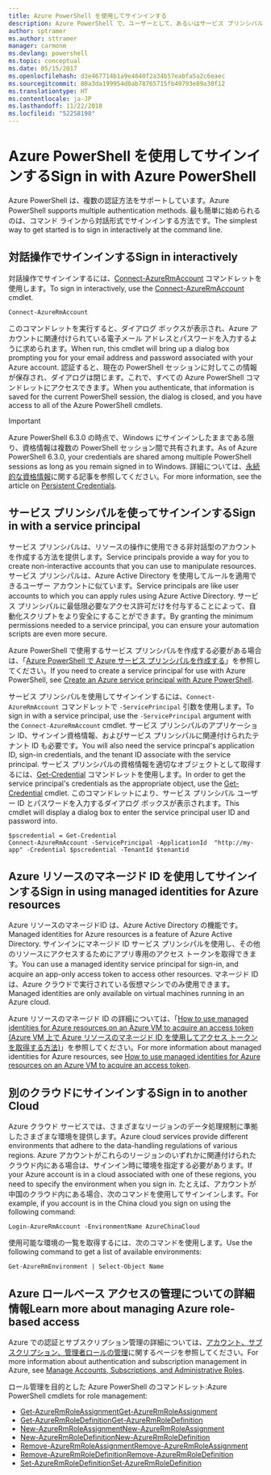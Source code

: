 ```yaml
---
title: Azure PowerShell を使用してサインインする
description: Azure PowerShell で、ユーザーとして、あるいはサービス プリンシパルまたは Azure リソースのマネージド ID を使用してサインインする方法。
author: sptramer
ms.author: sttramer
manager: carmonm
ms.devlang: powershell
ms.topic: conceptual
ms.date: 05/15/2017
ms.openlocfilehash: d3e467714b1a9e4840f2a34b57eabfa5a2c6eaec
ms.sourcegitcommit: 80a3da199954d0ab78765715fb49793e89a30f12
ms.translationtype: HT
ms.contentlocale: ja-JP
ms.lasthandoff: 11/22/2018
ms.locfileid: "52258198"
---
```

# <a name="sign-in-with-azure-powershell"></a><span data-ttu-id="732c1-103">Azure PowerShell を使用してサインインする</span><span class="sxs-lookup"><span data-stu-id="732c1-103">Sign in with Azure PowerShell</span></span>

<span data-ttu-id="732c1-104">Azure PowerShell は、複数の認証方法をサポートしています。</span><span class="sxs-lookup"><span data-stu-id="732c1-104">Azure PowerShell supports multiple authentication methods.</span></span> <span data-ttu-id="732c1-105">最も簡単に始められるのは、コマンド ラインから対話形式でサインインする方法です。</span><span class="sxs-lookup"><span data-stu-id="732c1-105">The simplest way to get started is to sign in interactively at the command line.</span></span>

## <a name="sign-in-interactively"></a><span data-ttu-id="732c1-106">対話操作でサインインする</span><span class="sxs-lookup"><span data-stu-id="732c1-106">Sign in interactively</span></span>

<span data-ttu-id="732c1-107">対話操作でサインインするには、[Connect-AzureRmAccount](/powershell/module/azurerm.profile/connect-azurermaccount) コマンドレットを使用します。</span><span class="sxs-lookup"><span data-stu-id="732c1-107">To sign in interactively, use the [Connect-AzureRmAccount](/powershell/module/azurerm.profile/connect-azurermaccount) cmdlet.</span></span>

```azurepowershell-interactive
Connect-AzureRmAccount
```

<span data-ttu-id="732c1-108">このコマンドレットを実行すると、ダイアログ ボックスが表示され、Azure アカウントに関連付けられている電子メール アドレスとパスワードを入力するように求められます。</span><span class="sxs-lookup"><span data-stu-id="732c1-108">When run, this cmdlet will bring up a dialog box prompting you for your email address and password associated with your Azure account.</span></span> <span data-ttu-id="732c1-109">認証すると、現在の PowerShell セッションに対してこの情報が保存され、ダイアログは閉じます。これで、すべての Azure PowerShell コマンドレットにアクセスできます。</span><span class="sxs-lookup"><span data-stu-id="732c1-109">When you authenticate, that information is saved for the current PowerShell session, the dialog is closed, and you have access to all of the Azure PowerShell cmdlets.</span></span>

> [!IMPORTANT]
> <span data-ttu-id="732c1-110">Azure PowerShell 6.3.0 の時点で、Windows にサインインしたままである限り、資格情報は複数の PowerShell セッション間で共有されます。</span><span class="sxs-lookup"><span data-stu-id="732c1-110">As of Azure PowerShell 6.3.0, your credentials are shared among multiple PowerShell sessions as long as you remain signed in to Windows.</span></span> <span data-ttu-id="732c1-111">詳細については、[永続的な資格情報](context-persistence.md)に関する記事を参照してください。</span><span class="sxs-lookup"><span data-stu-id="732c1-111">For more information, see the article on [Persistent Credentials](context-persistence.md).</span></span>

## <a name="sign-in-with-a-service-principal"></a><span data-ttu-id="732c1-112">サービス プリンシパルを使ってサインインする</span><span class="sxs-lookup"><span data-stu-id="732c1-112">Sign in with a service principal</span></span>

<span data-ttu-id="732c1-113">サービス プリンシパルは、リソースの操作に使用できる非対話型のアカウントを作成する方法を提供します。</span><span class="sxs-lookup"><span data-stu-id="732c1-113">Service principals provide a way for you to create non-interactive accounts that you can use to manipulate resources.</span></span> <span data-ttu-id="732c1-114">サービス プリンシパルは、Azure Active Directory を使用してルールを適用できるユーザー アカウントに似ています。</span><span class="sxs-lookup"><span data-stu-id="732c1-114">Service principals are like user accounts to which you can apply rules using Azure Active Directory.</span></span> <span data-ttu-id="732c1-115">サービス プリンシパルに最低限必要なアクセス許可だけを付与することによって、自動化スクリプトをより安全にすることができます。</span><span class="sxs-lookup"><span data-stu-id="732c1-115">By granting the minimum permissions needed to a service principal, you can ensure your automation scripts are even more secure.</span></span>

<span data-ttu-id="732c1-116">Azure PowerShell で使用するサービス プリンシパルを作成する必要がある場合は、「[Azure PowerShell で Azure サービス プリンシパルを作成する](create-azure-service-principal-azureps.md)」を参照してください。</span><span class="sxs-lookup"><span data-stu-id="732c1-116">If you need to create a service principal for use with Azure PowerShell, see [Create an Azure service principal with Azure PowerShell](create-azure-service-principal-azureps.md).</span></span>

<span data-ttu-id="732c1-117">サービス プリンシパルを使用してサインインするには、`Connect-AzureRmAccount` コマンドレットで `-ServicePrincipal` 引数を使用します。</span><span class="sxs-lookup"><span data-stu-id="732c1-117">To sign in with a service principal, use the `-ServicePrincipal` argument with the `Connect-AzureRmAccount` cmdlet.</span></span> <span data-ttu-id="732c1-118">サービス プリンシパルのアプリケーション ID、サインイン資格情報、およびサービス プリンシパルに関連付けられたテナント ID も必要です。</span><span class="sxs-lookup"><span data-stu-id="732c1-118">You will also need the service princpal's application ID, sign-in credentials, and the tenant ID associate with the service principal.</span></span> <span data-ttu-id="732c1-119">サービス プリンシパルの資格情報を適切なオブジェクトとして取得するには、[Get-Credential](/powershell/module/microsoft.powershell.security/get-credential) コマンドレットを使用します。</span><span class="sxs-lookup"><span data-stu-id="732c1-119">In order to get the service principal's credentials as the appropriate object, use the [Get-Credential](/powershell/module/microsoft.powershell.security/get-credential) cmdlet.</span></span> <span data-ttu-id="732c1-120">このコマンドレットにより、サービス プリンシパル ユーザー ID とパスワードを入力するダイアログ ボックスが表示されます。</span><span class="sxs-lookup"><span data-stu-id="732c1-120">This cmdlet will display a dialog box to enter the service principal user ID and password into.</span></span>

```azurepowershell-interactive
$pscredential = Get-Credential
Connect-AzureRmAccount -ServicePrincipal -ApplicationId  "http://my-app" -Credential $pscredential -TenantId $tenantid
```

## <a name="sign-in-using-managed-identities-for-azure-resources"></a><span data-ttu-id="732c1-121">Azure リソースのマネージド ID を使用してサインインする</span><span class="sxs-lookup"><span data-stu-id="732c1-121">Sign in using managed identities for Azure resources</span></span>

<span data-ttu-id="732c1-122">Azure リソースのマネージドID は、Azure Active Directory の機能です。</span><span class="sxs-lookup"><span data-stu-id="732c1-122">Managed identities for Azure resources is a feature of Azure Active Directory.</span></span> <span data-ttu-id="732c1-123">サインインにマネージド ID サービス プリンシパルを使用し、その他のリソースにアクセスするためにアプリ専用のアクセス トークンを取得できます。</span><span class="sxs-lookup"><span data-stu-id="732c1-123">You can use a managed identity service principal for sign-in, and acquire an app-only access token to access other resources.</span></span> <span data-ttu-id="732c1-124">マネージド ID は、Azure クラウドで実行されている仮想マシンでのみ使用できます。</span><span class="sxs-lookup"><span data-stu-id="732c1-124">Managed identities are only available on virtual machines running in an Azure cloud.</span></span>

<span data-ttu-id="732c1-125">Azure リソースのマネージド ID の詳細については、「[How to use managed identities for Azure resources on an Azure VM to acquire an access token (Azure VM 上で Azure リソースのマネージド ID を使用してアクセス トークンを取得する方法)](/azure/active-directory/managed-identities-azure-resources/how-to-use-vm-token)」を参照してください。</span><span class="sxs-lookup"><span data-stu-id="732c1-125">For more information about managed identities for Azure resources, see [How to use managed identities for Azure resources on an Azure VM to acquire an access token](/azure/active-directory/managed-identities-azure-resources/how-to-use-vm-token).</span></span>

## <a name="sign-in-to-another-cloud"></a><span data-ttu-id="732c1-126">別のクラウドにサインインする</span><span class="sxs-lookup"><span data-stu-id="732c1-126">Sign in to another Cloud</span></span>

<span data-ttu-id="732c1-127">Azure クラウド サービスでは、さまざまなリージョンのデータ処理規制に準拠したさまざまな環境を提供します。</span><span class="sxs-lookup"><span data-stu-id="732c1-127">Azure cloud services provide different environments that adhere to the data-handling regulations of various regions.</span></span> <span data-ttu-id="732c1-128">Azure アカウントがこれらのリージョンのいずれかに関連付けられたクラウド内にある場合は、サインイン時に環境を指定する必要があります。</span><span class="sxs-lookup"><span data-stu-id="732c1-128">If your Azure account is in a cloud associated with one of these regions, you need to specify the environment when you sign in.</span></span> <span data-ttu-id="732c1-129">たとえば、アカウントが中国のクラウド内にある場合、次のコマンドを使用してサインインします。</span><span class="sxs-lookup"><span data-stu-id="732c1-129">For example, if you account is in the China cloud you sign on using the following command:</span></span>

```azurepowershell-interactive
Login-AzureRmAccount -EnvironmentName AzureChinaCloud
```

<span data-ttu-id="732c1-130">使用可能な環境の一覧を取得するには、次のコマンドを使用します。</span><span class="sxs-lookup"><span data-stu-id="732c1-130">Use the following command to get a list of available environments:</span></span>

```azurepowershell-interactive
Get-AzureRmEnvironment | Select-Object Name
```

## <a name="learn-more-about-managing-azure-role-based-access"></a><span data-ttu-id="732c1-131">Azure ロールベース アクセスの管理についての詳細情報</span><span class="sxs-lookup"><span data-stu-id="732c1-131">Learn more about managing Azure role-based access</span></span>

<span data-ttu-id="732c1-132">Azure での認証とサブスクリプション管理の詳細については、[アカウント、サブスクリプション、管理者ロールの管理](/azure/active-directory/role-based-access-control-configure)に関するページを参照してください。</span><span class="sxs-lookup"><span data-stu-id="732c1-132">For more information about authentication and subscription management in Azure, see [Manage Accounts, Subscriptions, and Administrative Roles](/azure/active-directory/role-based-access-control-configure).</span></span>

<span data-ttu-id="732c1-133">ロール管理を目的とした Azure PowerShell のコマンドレット:</span><span class="sxs-lookup"><span data-stu-id="732c1-133">Azure PowerShell cmdlets for role management:</span></span>

* [<span data-ttu-id="732c1-134">Get-AzureRmRoleAssignment</span><span class="sxs-lookup"><span data-stu-id="732c1-134">Get-AzureRmRoleAssignment</span></span>](/powershell/module/AzureRM.Resources/Get-AzureRmRoleAssignment)
* [<span data-ttu-id="732c1-135">Get-AzureRmRoleDefinition</span><span class="sxs-lookup"><span data-stu-id="732c1-135">Get-AzureRmRoleDefinition</span></span>](/powershell/module/AzureRM.Resources/Get-AzureRmRoleDefinition)
* [<span data-ttu-id="732c1-136">New-AzureRmRoleAssignment</span><span class="sxs-lookup"><span data-stu-id="732c1-136">New-AzureRmRoleAssignment</span></span>](/powershell/module/AzureRM.Resources/New-AzureRmRoleAssignment)
* [<span data-ttu-id="732c1-137">New-AzureRmRoleDefinition</span><span class="sxs-lookup"><span data-stu-id="732c1-137">New-AzureRmRoleDefinition</span></span>](/powershell/module/AzureRM.Resources/New-AzureRmRoleDefinition)
* [<span data-ttu-id="732c1-138">Remove-AzureRmRoleAssignment</span><span class="sxs-lookup"><span data-stu-id="732c1-138">Remove-AzureRmRoleAssignment</span></span>](/powershell/module/AzureRM.Resources/Remove-AzureRmRoleAssignment)
* [<span data-ttu-id="732c1-139">Remove-AzureRmRoleDefinition</span><span class="sxs-lookup"><span data-stu-id="732c1-139">Remove-AzureRmRoleDefinition</span></span>](/powershell/module/AzureRM.Resources/Remove-AzureRmRoleDefinition)
* [<span data-ttu-id="732c1-140">Set-AzureRmRoleDefinition</span><span class="sxs-lookup"><span data-stu-id="732c1-140">Set-AzureRmRoleDefinition</span></span>](/powershell/moduel/AzureRM.Resources/Set-AzureRmRoleDefinition)
